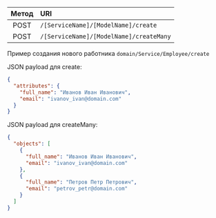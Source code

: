 | Метод | URI                                     |
|:-----:|:----------------------------------------|
| POST  | `/[ServiceName]/[ModelName]/create`     |
| POST  | `/[ServiceName]/[ModelName]/createMany` |

Пример создания нового работника `domain/Service/Employee/create`

JSON payload для create:

```json
{
  "attributes": {
    "full_name": "Иванов Иван Иванович",
    "email": "ivanov_ivan@domain.com"
  }
}
```

JSON payload для createMany:

```json
{
  "objects": [
    {
      "full_name": "Иванов Иван Иванович",
      "email": "ivanov_ivan@domain.com"
    },
    {
      "full_name": "Петров Петр Петрович",
      "email": "petrov_petr@domain.com"
    }
  ]
}
```
